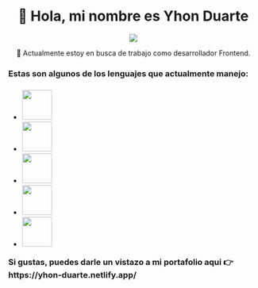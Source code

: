 

<div align='center'> 
<h1>👋 Hola, mi nombre es Yhon Duarte</h1>
<img  src='https://media0.giphy.com/media/26tn33aiTi1jkl6H6/giphy.gif'/>
<p>🔭 Actualmente estoy en busca de trabajo como desarrollador Frontend.</p>
</div>
<div align='block'>

<h3>  Estas son algunos de los lenguajes que actualmente manejo:<h3/> 
<ul>
<li><img src='https://cdn-icons-png.flaticon.com/512/1216/1216733.png' width='60px' />
<li><img src='https://cdn-icons-png.flaticon.com/512/732/732190.png' width='60px' />
<li><img src='https://upload.wikimedia.org/wikipedia/commons/thumb/9/99/Unofficial_JavaScript_logo_2.svg/480px-Unofficial_JavaScript_logo_2.svg.png' width='60px' />
<li><img src='https://upload.wikimedia.org/wikipedia/commons/thumb/a/a7/React-icon.svg/2300px-React-icon.svg.png' width='60px' />
<li><img src='https://cdn-icons-png.flaticon.com/512/5968/5968322.png' width='60px' />
</ul>

<p>Si gustas, puedes darle un vistazo a mi portafolio aqui 👉 https://yhon-duarte.netlify.app/

